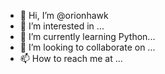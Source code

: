 - 👋 Hi, I’m @orionhawk
- 👀 I’m interested in ...
- 🌱 I’m currently learning Python...
- 💞️ I’m looking to collaborate on ...
- 📫 How to reach me at ...

<!---
orionhawk/orionhawk is a ✨ special ✨ repository because its `README.md` (this file) appears on your GitHub profile.
You can click the Preview link to take a look at your changes.
--->
